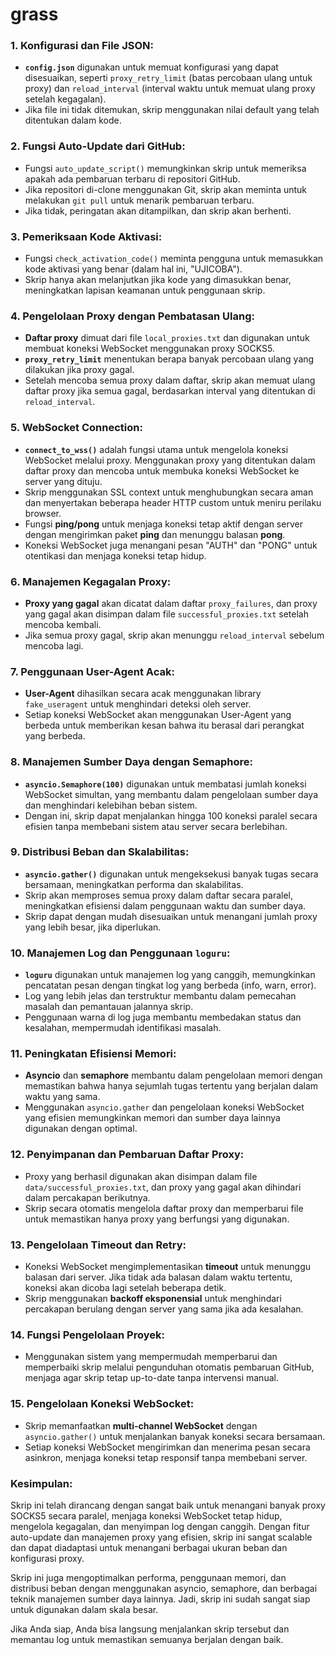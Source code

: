 # grass 


### 1. **Konfigurasi dan File JSON**:
   - **`config.json`** digunakan untuk memuat konfigurasi yang dapat disesuaikan, seperti `proxy_retry_limit` (batas percobaan ulang untuk proxy) dan `reload_interval` (interval waktu untuk memuat ulang proxy setelah kegagalan).
   - Jika file ini tidak ditemukan, skrip menggunakan nilai default yang telah ditentukan dalam kode.

### 2. **Fungsi Auto-Update dari GitHub**:
   - Fungsi `auto_update_script()` memungkinkan skrip untuk memeriksa apakah ada pembaruan terbaru di repositori GitHub.
   - Jika repositori di-clone menggunakan Git, skrip akan meminta untuk melakukan `git pull` untuk menarik pembaruan terbaru.
   - Jika tidak, peringatan akan ditampilkan, dan skrip akan berhenti.

### 3. **Pemeriksaan Kode Aktivasi**:
   - Fungsi `check_activation_code()` meminta pengguna untuk memasukkan kode aktivasi yang benar (dalam hal ini, "UJICOBA").
   - Skrip hanya akan melanjutkan jika kode yang dimasukkan benar, meningkatkan lapisan keamanan untuk penggunaan skrip.

### 4. **Pengelolaan Proxy dengan Pembatasan Ulang**:
   - **Daftar proxy** dimuat dari file `local_proxies.txt` dan digunakan untuk membuat koneksi WebSocket menggunakan proxy SOCKS5.
   - **`proxy_retry_limit`** menentukan berapa banyak percobaan ulang yang dilakukan jika proxy gagal.
   - Setelah mencoba semua proxy dalam daftar, skrip akan memuat ulang daftar proxy jika semua gagal, berdasarkan interval yang ditentukan di `reload_interval`.

### 5. **WebSocket Connection**:
   - **`connect_to_wss()`** adalah fungsi utama untuk mengelola koneksi WebSocket melalui proxy. Menggunakan proxy yang ditentukan dalam daftar proxy dan mencoba untuk membuka koneksi WebSocket ke server yang dituju.
   - Skrip menggunakan SSL context untuk menghubungkan secara aman dan menyertakan beberapa header HTTP custom untuk meniru perilaku browser.
   - Fungsi **ping/pong** untuk menjaga koneksi tetap aktif dengan server dengan mengirimkan paket **ping** dan menunggu balasan **pong**.
   - Koneksi WebSocket juga menangani pesan "AUTH" dan "PONG" untuk otentikasi dan menjaga koneksi tetap hidup.

### 6. **Manajemen Kegagalan Proxy**:
   - **Proxy yang gagal** akan dicatat dalam daftar `proxy_failures`, dan proxy yang gagal akan disimpan dalam file `successful_proxies.txt` setelah mencoba kembali.
   - Jika semua proxy gagal, skrip akan menunggu `reload_interval` sebelum mencoba lagi.

### 7. **Penggunaan User-Agent Acak**:
   - **User-Agent** dihasilkan secara acak menggunakan library `fake_useragent` untuk menghindari deteksi oleh server.
   - Setiap koneksi WebSocket akan menggunakan User-Agent yang berbeda untuk memberikan kesan bahwa itu berasal dari perangkat yang berbeda.

### 8. **Manajemen Sumber Daya dengan Semaphore**:
   - **`asyncio.Semaphore(100)`** digunakan untuk membatasi jumlah koneksi WebSocket simultan, yang membantu dalam pengelolaan sumber daya dan menghindari kelebihan beban sistem.
   - Dengan ini, skrip dapat menjalankan hingga 100 koneksi paralel secara efisien tanpa membebani sistem atau server secara berlebihan.

### 9. **Distribusi Beban dan Skalabilitas**:
   - **`asyncio.gather()`** digunakan untuk mengeksekusi banyak tugas secara bersamaan, meningkatkan performa dan skalabilitas.
   - Skrip akan memproses semua proxy dalam daftar secara paralel, meningkatkan efisiensi dalam penggunaan waktu dan sumber daya.
   - Skrip dapat dengan mudah disesuaikan untuk menangani jumlah proxy yang lebih besar, jika diperlukan.

### 10. **Manajemen Log dan Penggunaan `loguru`**:
   - **`loguru`** digunakan untuk manajemen log yang canggih, memungkinkan pencatatan pesan dengan tingkat log yang berbeda (info, warn, error).
   - Log yang lebih jelas dan terstruktur membantu dalam pemecahan masalah dan pemantauan jalannya skrip.
   - Penggunaan warna di log juga membantu membedakan status dan kesalahan, mempermudah identifikasi masalah.

### 11. **Peningkatan Efisiensi Memori**:
   - **Asyncio** dan **semaphore** membantu dalam pengelolaan memori dengan memastikan bahwa hanya sejumlah tugas tertentu yang berjalan dalam waktu yang sama.
   - Menggunakan `asyncio.gather` dan pengelolaan koneksi WebSocket yang efisien memungkinkan memori dan sumber daya lainnya digunakan dengan optimal.

### 12. **Penyimpanan dan Pembaruan Daftar Proxy**:
   - Proxy yang berhasil digunakan akan disimpan dalam file `data/successful_proxies.txt`, dan proxy yang gagal akan dihindari dalam percakapan berikutnya.
   - Skrip secara otomatis mengelola daftar proxy dan memperbarui file untuk memastikan hanya proxy yang berfungsi yang digunakan.

### 13. **Pengelolaan Timeout dan Retry**:
   - Koneksi WebSocket mengimplementasikan **timeout** untuk menunggu balasan dari server. Jika tidak ada balasan dalam waktu tertentu, koneksi akan dicoba lagi setelah beberapa detik.
   - Skrip menggunakan **backoff eksponensial** untuk menghindari percakapan berulang dengan server yang sama jika ada kesalahan.

### 14. **Fungsi Pengelolaan Proyek**:
   - Menggunakan sistem yang mempermudah memperbarui dan memperbaiki skrip melalui pengunduhan otomatis pembaruan GitHub, menjaga agar skrip tetap up-to-date tanpa intervensi manual.

### 15. **Pengelolaan Koneksi WebSocket**:
   - Skrip memanfaatkan **multi-channel WebSocket** dengan `asyncio.gather()` untuk menjalankan banyak koneksi secara bersamaan.
   - Setiap koneksi WebSocket mengirimkan dan menerima pesan secara asinkron, menjaga koneksi tetap responsif tanpa membebani server.

### Kesimpulan:
Skrip ini telah dirancang dengan sangat baik untuk menangani banyak proxy SOCKS5 secara paralel, menjaga koneksi WebSocket tetap hidup, mengelola kegagalan, dan menyimpan log dengan canggih. Dengan fitur auto-update dan manajemen proxy yang efisien, skrip ini sangat scalable dan dapat diadaptasi untuk menangani berbagai ukuran beban dan konfigurasi proxy.

Skrip ini juga mengoptimalkan performa, penggunaan memori, dan distribusi beban dengan menggunakan asyncio, semaphore, dan berbagai teknik manajemen sumber daya lainnya. Jadi, skrip ini sudah sangat siap untuk digunakan dalam skala besar.

Jika Anda siap, Anda bisa langsung menjalankan skrip tersebut dan memantau log untuk memastikan semuanya berjalan dengan baik.
